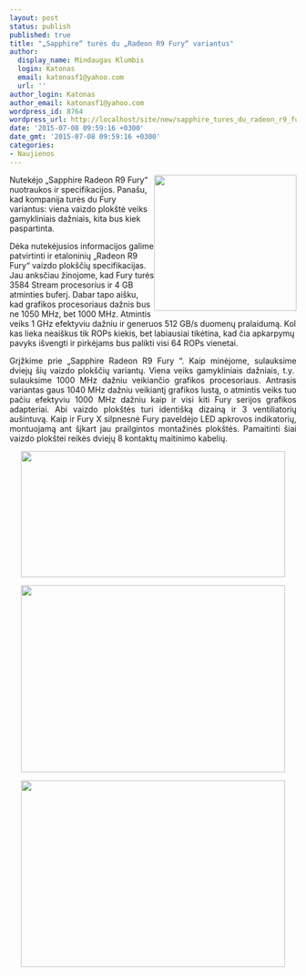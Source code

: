 ```yaml
---
layout: post
status: publish
published: true
title: "„Sapphire“ turės du „Radeon R9 Fury“ variantus"
author:
  display_name: Mindaugas Klumbis
  login: Katonas
  email: katonasf1@yahoo.com
  url: ''
author_login: Katonas
author_email: katonasf1@yahoo.com
wordpress_id: 8764
wordpress_url: http://localhost/site/new/sapphire_tures_du_radeon_r9_fury_variantus/
date: '2015-07-08 09:59:16 +0300'
date_gmt: '2015-07-08 09:59:16 +0300'
categories:
- Naujienos
---
```

<p>
	<a href="http://technews.lt/userfiles/Sapphire-Radeon-R9-Fury-TRIXX-900x858.jpg"><img alt="" src="http://technews.lt/userfiles/Sapphire-Radeon-R9-Fury-TRIXX-900x858.jpg" style="width: 250px; height: 238px; float: right;" /></a>Nutekėjo &bdquo;Sapphire Radeon R9 Fury&ldquo; nuotraukos ir specifikacijos. Pana&scaron;u, kad kompanija turės du Fury variantus: viena vaizdo plok&scaron;tė veiks gamykliniais dažniais, kita bus kiek paspartinta.</p>
<p>
	Dėka nutekėjusios informacijos galime patvirtinti ir etaloninių &bdquo;Radeon R9 Fury&ldquo; vaizdo plok&scaron;čių specifikacijas. Jau anksčiau žinojome, kad Fury turės 3584 Stream procesorius ir 4 GB atminties buferį. Dabar tapo ai&scaron;ku, kad grafikos procesoriaus dažnis bus ne 1050 MHz, bet 1000 MHz. Atmintis veiks 1 GHz efektyviu dažniu ir generuos 512 GB/s duomenų pralaidumą. Kol kas lieka neai&scaron;kus tik ROPs kiekis, bet labiausiai tikėtina, kad čia apkarpymų pavyks i&scaron;vengti ir pirkėjams bus palikti visi 64 ROPs vienetai.</p>
<p style="text-align: justify;">
	Grįžkime prie &bdquo;Sapphire Radeon R9 Fury &ldquo;. Kaip minėjome, sulauksime dviejų &scaron;ių vaizdo plok&scaron;čių variantų. Viena veiks gamykliniais dažniais, t.y.&nbsp; sulauksime 1000 MHz dažniu veikiančio grafikos procesoriaus. Antrasis variantas gaus 1040 MHz dažniu veikiantį grafikos lustą, o atmintis veiks tuo pačiu efektyviu 1000 MHz dažniu kaip ir visi kiti Fury serijos grafikos adapteriai. Abi vaizdo plok&scaron;tės turi identi&scaron;ką dizainą ir 3 ventiliatorių au&scaron;intuvą. Kaip ir Fury X silpnesnė Fury paveldėjo LED apkrovos indikatorių, montuojamą ant &scaron;įkart jau prailgintos montažinės plok&scaron;tės. Pamaitinti &scaron;iai vaizdo plok&scaron;tei reikės dviejų 8 kontaktų maitinimo kabelių.</p>
<p style="text-align: center;">
	<a href="http://technews.lt/userfiles/Sapphire-Radeon-R9-Fury-backplate-900x428.jpg"><img alt="" src="http://technews.lt/userfiles/Sapphire-Radeon-R9-Fury-backplate-900x428.jpg" style="width: 464px; height: 221px;" /></a></p>
<p style="text-align: center;">
	<a href="http://technews.lt/userfiles/Sapphire-Radeon-R9-Fury-11247-00-40G-900x636.jpg"><img alt="" src="http://technews.lt/userfiles/Sapphire-Radeon-R9-Fury-11247-00-40G-900x636.jpg" style="width: 464px; height: 328px;" /></a></p>
<p style="text-align: center;">
	<a href="http://technews.lt/userfiles/Sapphire-Radeon-R9-Fury-11247-01-40G-900x635.jpg"><img alt="" src="http://technews.lt/userfiles/Sapphire-Radeon-R9-Fury-11247-01-40G-900x635.jpg" style="width: 464px; height: 327px;" /></a></p>
